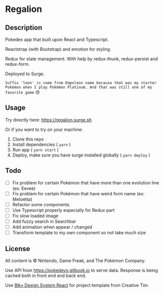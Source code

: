 # Regalion

## Description

Pokedex app that built upon React and Typescript.

Reactstrap (with Bootstrap) and emotion for styling.

Redux for state management. With help by redux-thunk, redux-persist and redux-form.

Deployed to Surge.

`Suffix 'leon' is come from Empoleon name because that was my starter Pokémon when I play Pokémon Platinum. And that was still one of my favorite game` :heart_eyes:

## Usage

Try directly here: https://regalion.surge.sh

Or if you want to try on your machine:

1. Clone this repo
2. Install dependencies ( `yarn` )
3. Run app ( `yarn start` )
4. Deploy, make sure you have surge installed globally ( `yarn deploy` )

## Todo

- [ ] Fix problem for certain Pokémon that have more than one evolution line (ex: Eevee)
- [ ] Fix problem for certain Pokémon that have weird form name (ex: Meloetta)
- [ ] Refactor some components.
- [ ] Use Typescript properly especially for Redux part
- [ ] Fix slow loaded image
- [ ] Add fuzzy search in Searchbar
- [ ] Add animation when appear / changed
- [ ] Transform template to my own component so not take much size

## License

All content is © Nintendo, Game Freak, and The Pokémon Company.

Use API from https://pokedevs.gitbook.io to serve data. Response is being cached both in front end and back end.

Use [Blk• Design System React](https://github.com/creativetimofficial/blk-design-system-react) for project template from Creative Tim.

